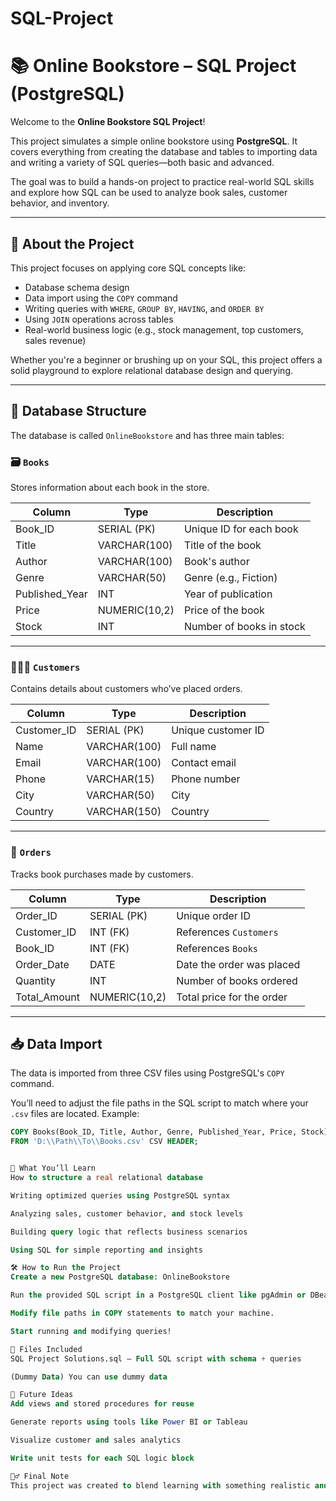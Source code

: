 # SQL-Project

# 📚 Online Bookstore – SQL Project (PostgreSQL)

Welcome to the **Online Bookstore SQL Project**!

This project simulates a simple online bookstore using **PostgreSQL**. It covers everything from creating the database and tables to importing data and writing a variety of SQL queries—both basic and advanced.

The goal was to build a hands-on project to practice real-world SQL skills and explore how SQL can be used to analyze book sales, customer behavior, and inventory.

---

## 🚀 About the Project

This project focuses on applying core SQL concepts like:

- Database schema design
- Data import using the `COPY` command
- Writing queries with `WHERE`, `GROUP BY`, `HAVING`, and `ORDER BY`
- Using `JOIN` operations across tables
- Real-world business logic (e.g., stock management, top customers, sales revenue)

Whether you're a beginner or brushing up on your SQL, this project offers a solid playground to explore relational database design and querying.

---

## 🧱 Database Structure

The database is called `OnlineBookstore` and has three main tables:

### 🗃️ `Books`
Stores information about each book in the store.

| Column        | Type          | Description             |
|---------------|---------------|-------------------------|
| Book_ID       | SERIAL (PK)   | Unique ID for each book |
| Title         | VARCHAR(100)  | Title of the book       |
| Author        | VARCHAR(100)  | Book's author           |
| Genre         | VARCHAR(50)   | Genre (e.g., Fiction)   |
| Published_Year| INT           | Year of publication     |
| Price         | NUMERIC(10,2) | Price of the book       |
| Stock         | INT           | Number of books in stock|

---

### 🧑‍🤝‍🧑 `Customers`
Contains details about customers who’ve placed orders.

| Column      | Type         | Description              |
|-------------|--------------|--------------------------|
| Customer_ID | SERIAL (PK)  | Unique customer ID       |
| Name        | VARCHAR(100) | Full name                |
| Email       | VARCHAR(100) | Contact email            |
| Phone       | VARCHAR(15)  | Phone number             |
| City        | VARCHAR(50)  | City                     |
| Country     | VARCHAR(150) | Country                  |

---

### 🧾 `Orders`
Tracks book purchases made by customers.

| Column       | Type          | Description               |
|--------------|---------------|---------------------------|
| Order_ID     | SERIAL (PK)   | Unique order ID           |
| Customer_ID  | INT (FK)      | References `Customers`    |
| Book_ID      | INT (FK)      | References `Books`        |
| Order_Date   | DATE          | Date the order was placed |
| Quantity     | INT           | Number of books ordered   |
| Total_Amount | NUMERIC(10,2) | Total price for the order |

---

## 📥 Data Import

The data is imported from three CSV files using PostgreSQL's `COPY` command.

You’ll need to adjust the file paths in the SQL script to match where your `.csv` files are located. Example:
```sql
COPY Books(Book_ID, Title, Author, Genre, Published_Year, Price, Stock) 
FROM 'D:\\Path\\To\\Books.csv' CSV HEADER;


🎯 What You’ll Learn
How to structure a real relational database

Writing optimized queries using PostgreSQL syntax

Analyzing sales, customer behavior, and stock levels

Building query logic that reflects business scenarios

Using SQL for simple reporting and insights

🛠️ How to Run the Project
Create a new PostgreSQL database: OnlineBookstore

Run the provided SQL script in a PostgreSQL client like pgAdmin or DBeaver.

Modify file paths in COPY statements to match your machine.

Start running and modifying queries!

📁 Files Included
SQL Project Solutions.sql – Full SQL script with schema + queries

(Dummy Data) You can use dummy data 

🔮 Future Ideas
Add views and stored procedures for reuse

Generate reports using tools like Power BI or Tableau

Visualize customer and sales analytics

Write unit tests for each SQL logic block

🙋‍♂️ Final Note
This project was created to blend learning with something realistic and practical. If you're getting into SQL or PostgreSQL, feel free to fork it, experiment with the queries, or even turn it into a mini-app.

